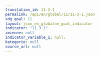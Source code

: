 ```yaml
---
translation_id: 11-3-1
permalink: /api/en/global/11/11-3-1.json
sdg_goal: 11
layout: json_en_globalne_goal_indicator
indicator: "11.3.1"
zmienne: null
indicator_variable_1: null;
kategorie: null
source_url: null
---
```

